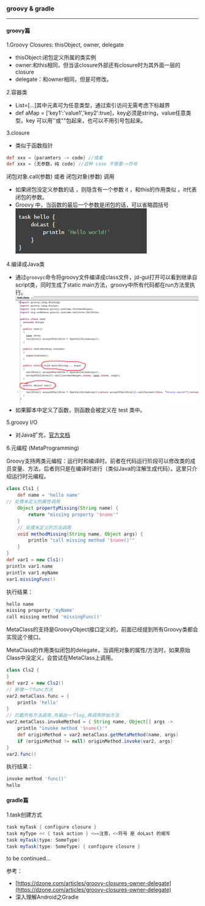 ### groovy & gradle
---

#### groovy篇

1.Groovy Closures: thisObject, owner, delegate
* thisObject:闭包定义所属的类实例
* owner:和this相同，但当该closure外部还有closure时为其外面一层的closure
* delegate：和owner相同，但是可修改。

2.容器类
* List=[...]其中元素可为任意类型，通过索引访问无需考虑下标越界
* def aMap = ['key1':'value1','key2':true]，key必须是string，value任意类型。key 可以用''或""包起来，也可以不用引号包起来。

3.closure
* 类似于函数指针
```groovy
def xxx = {paramters -> code} //或者
def xxx = {无参数，纯 code} //这种 case 不需要->符号
```
闭包对象.call(参数) 或者 闭包对象(参数) 调用
* 如果闭包没定义参数的话 ，则隐含有一个参数 it ，和this的作用类似 。it代表闭包的参数。
* Groovy 中，当函数的最后一个参数是闭包的话，可以省略圆括号
![](./closure.png)

4.编译成Java类
* 通过`groovyc`命令将groovy文件编译成class文件，jd-gui打开可以看到继承自script类，同时生成了static main方法，groovy中所有代码都在run方法里执行。
![](./groovy_decompile.png)
* 如果脚本中定义了函数，则函数会被定义在 test 类中。

5.groovy I/O
* 对Java扩充，[官方文档](http://docs.groovy-lang.org/latest/html/groovy-jdk/java/io/)

6.元编程 (MetaProgramming)

Groovy支持两类元编程：运行时和编译时。前者在代码运行阶段可以修改类的成员变量、方法，后者则只是在编译时进行（类似Java的注解生成代码）。这里只介绍运行时元编程。
```groovy
class Cls1 {
    def name = 'hello name'
// 处理未定义的属性调用
    Object propertyMissing(String name) {
        return "missing property '$name'"
    }
    // 处理未定义的方法调用
    void methodMissing(String name, Object args) {
        println "call missing method '$name()'"
    }
}
def var1 = new Cls1()
println var1.name
println var1.myName
var1.missingFunc()
```
执行结果：
```groovy
hello name
missing property 'myName'
call missing method 'missingFunc()'
```
MetaClass的支持是GroovyObject接口定义的，前面已经提到所有Groovy类都会实现这个接口。

MetaClass的作用类似闭包的delegate，当调用对象的属性/方法时，如果原始Class中没定义，会尝试在MetaClass上调用。
```groovy
class Cls2 {
}
def var2 = new Cls2()
// 新增一个func方法
var2.metaClass.func = {
    println 'hello'
}
// 拦截所有方法调用,先输出一个log,再调用原始方法
var2.metaClass.invokeMethod = { String name, Object[] args ->
    println "invoke method '$name()'"
    def originMethod = var2.metaClass.getMetaMethod(name, args)
    if (originMethod != null) originMethod.invoke(var2, args)
}
var2.func()
```
执行结果：
```groovy
invoke method 'func()'
hello
```

#### gradle篇

1.task创建方式
```gradle
task myTask { configure closure }
task myType << { task action } <==注意，<<符号 是 doLast 的缩写
task myTask(type: SomeType)
task myTask(type: SomeType) { configure closure }
```

to be continued...

参考：

* [https://dzone.com/articles/groovy-closures-owner-delegate](https://dzone.com/articles/groovy-closures-owner-delegate)
* 深入理解Android之Gradle